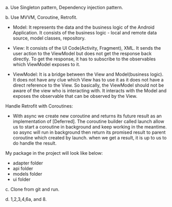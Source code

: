 a. Use Singleton pattern, Dependency injection pattern. 

b. Use MVVM, Coroutine, Retrofit.

- Model: It represents the data and the business logic of the Android Application. It consists of the business logic - local and remote data source, model classes, repository.

- View: It consists of the UI Code(Activity, Fragment), XML. It sends the user action to the ViewModel but does not get the response back directly. To get the response, it has to subscribe to the observables which ViewModel exposes to it.

- ViewModel: It is a bridge between the View and Model(business logic). It does not have any clue which View has to use it as it does not have a direct reference to the View. So basically, the ViewModel should not be aware of the view who is interacting with. It interacts with the Model and exposes the observable that can be observed by the View.

Handle Retrofit with Coroutines:

- With async we create new coroutine and returns its future result as an implementation of [Deferred].
The coroutine builder called launch allow us to start a coroutine in background and keep working in the meantime.
so async will run in background then return its promised result to parent coroutine which created by launch.
when we get a result, it is up to us to do handle the result.

My package in the project will look like below:
+ adapter folder
+ api folder
+ models folder
+ ui folder

c. Clone from git and run. 

d. 1,2,3,4,6a, and 8.
